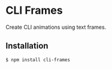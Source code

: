 CLI Frames
==========
Create CLI animations using text frames.

## Installation

```sh
$ npm install cli-frames
```


